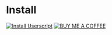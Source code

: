 

# Install

[![Install Userscript](https://img.shields.io/badge/Install_Userscript-Playlist%20Filter-blue?style=for-the-badge)](https://raw.githubusercontent.com/Fred-Vatin/yt-playlist-filter/main/user%20script/yt-playlist-filter.user.js) [![BUY ME A COFFEE](https://img.shields.io/badge/BUY%20ME%20A%20COFFEE-ffffff?logo=buymeacoffee&style=for-the-badge&color=710067&logoColor=ffe071)](https://github.com/sponsors/Fred-Vatin)
